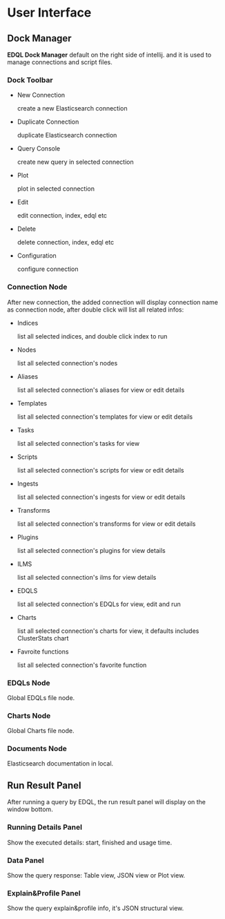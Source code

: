 # User Interface

## Dock Manager

**EDQL Dock Manager** default on the right side of intellij. and it is used to manage connections and
script files.

### Dock Toolbar

- New Connection

  create a new Elasticsearch connection
- Duplicate Connection

  duplicate Elasticsearch connection
- Query Console

  create new query in selected connection
- Plot

  plot in selected connection
- Edit

  edit connection, index, edql etc
- Delete

  delete connection, index, edql etc
- Configuration

  configure connection

### Connection Node

After new connection, the added connection will display connection name as connection node, after double click will list
all related infos:

- Indices

  list all selected indices, and double click index to run
- Nodes

  list all selected connection's nodes
- Aliases

  list all selected connection's aliases for view or edit details
- Templates

  list all selected connection's templates for view or edit details
- Tasks

  list all selected connection's tasks for view

- Scripts

  list all selected connection's scripts for view or edit details
- Ingests

  list all selected connection's ingests for view or edit details
- Transforms

  list all selected connection's transforms for view or edit details
- Plugins

  list all selected connection's plugins for view details
- ILMS

  list all selected connection's ilms for view details
- EDQLS

  list all selected connection's EDQLs for view, edit and run
- Charts

  list all selected connection's charts for view, it defaults includes ClusterStats chart
- Favroite functions

  list all selected connection's favorite function

### EDQLs Node

Global EDQLs file node.

### Charts Node

Global Charts file node.

### Documents Node

Elasticsearch documentation in local.

## Run Result Panel

After running a query by EDQL, the run result panel will display on the window bottom.

### Running Details Panel

Show the executed details: start, finished and usage time.

### Data Panel

Show the query response: Table view, JSON view or Plot view.

### Explain&Profile Panel

Show the query explain&profile info, it's JSON structural view.